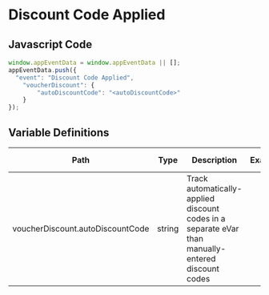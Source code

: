 # Discount Code Applied

### 

## Javascript Code
```js
window.appEventData = window.appEventData || [];
appEventData.push({
  "event": "Discount Code Applied",
    "voucherDiscount": {
        "autoDiscountCode": "<autoDiscountCode>"
    }
});
```

## Variable Definitions

|Path|Type|Description|Example|Pattern|Min Length|Max Length|Minimum|Maximum|Multiple Of|
| --- | --- | --- | --- | --- | --- | --- | --- | --- | --- |
|voucherDiscount.autoDiscountCode|string|Track automatically-applied discount codes in a separate eVar than manually-entered discount codes||||||||




